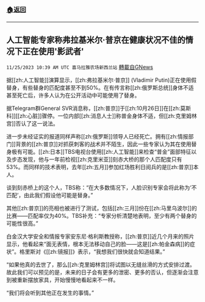 ###  [:house:返回](README.md)
---


## 人工智能专家称弗拉基米尔·普京在健康状况不佳的情况下正在使用'影武者'
`11/25/2023 10:39 AM UTC 喜马拉雅农场新西兰站` [轉載自GNews](https://gnews.org/articles/2036056)


据[[zh:人工智能]]演算显示，[[zh:弗拉基米尔·普京]] (Vladimir Putin)正在使用假替身，有些替身的匹配度甚至不到50%。在有传言称[[zh:俄罗斯总统]]身体不适甚至死亡后，许多人认为在公开活动中可能使用了替身。

据Telegram群General SVR消息称，[[zh:普京]]于[[zh:10月26日]]在[[zh:莫斯科]][[zh:心脏]]骤停。一位内部[[zh:消息人士]]称普金身体不适，但[[zh:克里姆林宫]]否认了这一说法。

进一步未经证实的报道同样声称[[zh:俄罗斯]]领导人已经死亡。拥有[[zh:情报部门]]背景的[[zh:普京]]对抓获刺客的战术并不陌生，因此一些专家认为其在使用替身极有可能。[[zh:日本]]TBS电视台使用[[zh:人工智能]]来检查“普金”面部特征以及步态发现，他与一年前检视[[zh:克里米亚]]刻赤大桥的那个人匹配度只有53%。而同样的技术表明，去年[[zh:五月]]参加红场胜利日阅兵的是[[zh:普京]]本人。

谈到刻赤桥上的这个人，TBS称：“在大多数情况下，人脸识别专家会将此称为‘不匹配’，由此我们假设他可能是替身。”

其他[[zh:普京]]的亮相也被进行了测试，包括[[zh:三月]]份在[[zh:马里乌波尔]]的比赛——匹配率仅为40%。TBS补充：“专家分析清楚地表明，至少有两个替身的可能性很高。”

白金汉大学安全和情报专家安东尼·格利斯教授称，[[zh:普京]]近几个月来的照片显示，他看起来“面无表情，根本无法移动自己的脸——这是[[zh:帕金森病]]的症状”。格里斯对《[[zh:镜报]]》表示，“我想我们很快就会知道结果。”

“如果他真的去世了，那么[[zh:克里姆林宫]]将试图以无缝丝滑的方式安排过渡。故此我们可以预见的是，未来的日子会有更多的泄密、更多的否认，但逐渐会注意到被重新摆放家具，开始慢慢地看起来不一样。

“我们将会听到其他正在发生的事情。”
